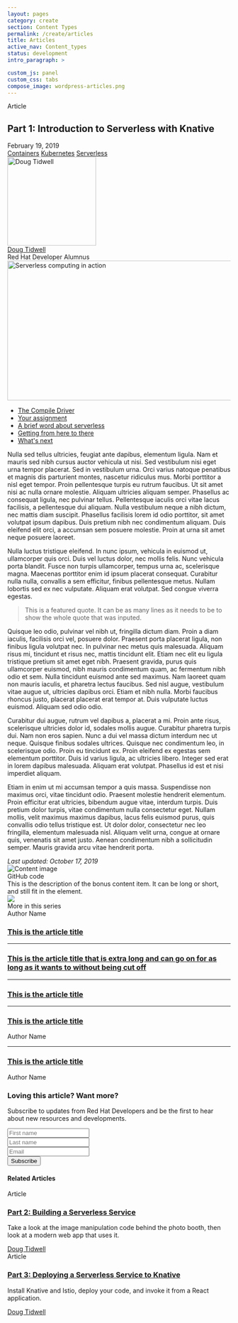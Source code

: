 ```yaml
---
layout: pages
category: create
section: Content Types
permalink: /create/articles
title: Articles
active_nav: Content_types
status: development
intro_paragraph: >

custom_js: panel
custom_css: tabs
compose_image: wordpress-articles.png
---
```


<section class="pf-c-content">
    <div role="article" about="httpss://developers.redhat.com/coderland/serverless/serverless-knative-intro/"
        class="component rhd-c-article author-left" level="Beginner" id="rhd-article">
        <div class="pf-l-grid pf-m-gutter">
            <div class="article-info-wrapper pf-l-grid__item pf-lg-7-col pf-m-12-col-on-sm pf-m-7-col-on-lg">
                <div class="article-info-left">
                    <p class="article-type">
                        Article
                    </p>
                    <h1 id="developer-materials">
                        <span class="field field--name-title field--type-string field--label-hidden">Part 1:
                            Introduction to
                            Serverless with Knative</span>
                    </h1>
                    <div class="meta-info">
                        <div class="publish-date"> February 19, 2019</div>
                        <div class="share-buttons">
                            <div class="a2a_kit a2a_default_style">
                                <a class="a2a_button_twitter" aria-label="Share on twitter">
                                    <i class="fab fa-twitter-square" title="Share on twitter"></i>
                                </a>
                                <a class="a2a_button_facebook" aria-label="Share on facebook">
                                    <i class="fab fa-facebook-square" title="Share on facebook"></i>
                                </a>
                                <a class="a2a_button_linkedin" aria-label="Share on linkedin">
                                    <i class="fab fa-linkedin" title="Share on linkedin"></i>
                                </a>
                                <a class="a2a_button_email" aria-label="Share with email">
                                    <i class="fas fa-envelope-square" title="Share with email"></i>
                                </a>
                            </div>
                        </div>
                        <div class="topics">
                            <span class="tag-label">
                                <i class="fas fa-tag fa-sm" title="Tags:"></i>
                            </span>
                            <a href="https://developers.redhat.com/topics/containers/">Containers</a>
                            <a href="https://developers.redhat.com/topics/kubernetes/">Kubernetes</a>
                            <a href="https://developers.redhat.com/topics/serverless-architecture/">Serverless</a>
                        </div>
                    </div>
                </div>
                <div class="authors">
                    <div role="article" about="/authors/doug-tidwell/" class="rhd-c-author--tile">
                        <span class="rhd-c-author--tile-hero">
                            <img src="https://developers.redhat.com/sites/default/files/styles/square_small/public/Doug%20-%20London%20Eye.jpg?itok=__iYGeP-"
                                width="200" height="200" alt="Doug Tidwell" typeof="foaf:Image"
                                class="image-style-square-small" />
                        </span>
                        <div class="rhd-c-author--tile-info">
                            <div class="rhd-c-author--tile-name">
                                <a href="https://developers.redhat.com/authors/doug-tidwell/">
                                    <span class="field field--name-title field--type-string field--label-hidden">Doug
                                        Tidwell</span>
                                </a>
                            </div>
                            <div class="rhd-c-author--tile-title field__item">
                                Red Hat Developer Alumnus
                            </div>
                        </div>
                    </div>
                </div>
            </div>
            <div class="floated-image pf-l-grid__item pf-lg-5-col pf-m-12-col-on-sm pf-m-5-col-on-lg">
                <img src="httpss://images.pexels.com/photos/544067/pexels-photo-544067.jpeg?auto=compress&cs=tinysrgb&dpr=3&h=750&w=600"
                    width="600" height="315" alt="Serverless computing in action" typeof="foaf:Image"
                    class="image-style-article-floated" />
            </div>
            <div class="pf-l-grid__item">
                <div class="pf-l-flex pf-m-align-items-flex-start">
                    <div class="article-toc pf-l-flex__item">
                        <ul class="toc gsi-nav">
                            <li><a href="#the_compile_driver">The Compile Driver</a></li>
                            <li><a href="#your_assignment">Your assignment</a></li>
                            <li><a href="#a_brief_word_about_serverless">A brief word about serverless</a></li>
                            <li><a href="#getting_from_here_to_there">Getting from here to there</a></li>
                            <li><a href="#what_s_next">What's next</a></li>
                        </ul>
                    </div>
                    <div class="article-content pf-l-flex__item pf-m-align-self-flex-start gsi fetch-toc">
                        <div class="no-padding-top no-padding-bottom assembly assembly-type-rich_text component rich-text pf-c-content"
                            id="assembly-field-content-11395">
                            <div class="pf-l-grid pf-m-gutter">
                                <div class="pf-l-grid__item">
                                    <div class="rich-text-content">
                                        <p>Nulla sed tellus ultricies, feugiat ante dapibus, elementum ligula. Nam et
                                            mauris sed nibh cursus auctor vehicula ut nisi. Sed vestibulum nisi eget
                                            urna tempor placerat. Sed in vestibulum urna. Orci varius natoque penatibus
                                            et magnis dis parturient montes, nascetur ridiculus mus. Morbi porttitor a
                                            nisl eget tempor. Proin pellentesque turpis eu rutrum faucibus. Ut sit amet
                                            nisi ac nulla ornare molestie. Aliquam ultricies aliquam semper. Phasellus
                                            ac consequat ligula, nec pulvinar tellus. Pellentesque iaculis orci vitae
                                            lacus facilisis, a pellentesque dui aliquam. Nulla vestibulum neque a nibh
                                            dictum, nec mattis diam suscipit. Phasellus facilisis lorem id odio
                                            porttitor, sit amet volutpat ipsum dapibus. Duis pretium nibh nec
                                            condimentum aliquam. Duis eleifend elit orci, a accumsan sem posuere
                                            molestie. Proin at urna sit amet neque posuere laoreet.</p>
                                        <p>Nulla luctus tristique eleifend. In nunc ipsum, vehicula in euismod ut,
                                            ullamcorper quis orci. Duis vel luctus dolor, nec mollis felis. Nunc
                                            vehicula porta blandit. Fusce non turpis ullamcorper, tempus urna ac,
                                            scelerisque magna. Maecenas porttitor enim id ipsum placerat consequat.
                                            Curabitur nulla nulla, convallis a sem efficitur, finibus pellentesque
                                            metus. Nullam lobortis sed ex nec vulputate. Aliquam erat volutpat. Sed
                                            congue viverra egestas.</p>
                                        <blockquote>
                                            This is a featured quote. It can be as many lines as it needs to be to show the whole quote that was inputed.
                                        </blockquote>
                                        <p>Quisque leo odio, pulvinar vel nibh ut, fringilla dictum diam. Proin a diam
                                            iaculis, facilisis orci vel, posuere dolor. Praesent porta placerat ligula,
                                            non finibus ligula volutpat nec. In pulvinar nec metus quis malesuada.
                                            Aliquam risus mi, tincidunt et risus nec, mattis tincidunt elit. Etiam nec
                                            elit eu ligula tristique pretium sit amet eget nibh. Praesent gravida, purus
                                            quis ullamcorper euismod, nibh mauris condimentum quam, ac fermentum nibh
                                            odio et sem. Nulla tincidunt euismod ante sed maximus. Nam laoreet quam non
                                            mauris iaculis, et pharetra lectus faucibus. Sed nisl augue, vestibulum
                                            vitae augue ut, ultricies dapibus orci. Etiam et nibh nulla. Morbi faucibus
                                            rhoncus justo, placerat placerat erat tempor at. Duis vulputate luctus
                                            euismod. Aliquam sed odio odio.</p>
                                        <p>Curabitur dui augue, rutrum vel dapibus a, placerat a mi. Proin ante risus,
                                            scelerisque ultricies dolor id, sodales mollis augue. Curabitur pharetra
                                            turpis dui. Nam non eros sapien. Nunc a dui vel massa dictum interdum nec ut
                                            neque. Quisque finibus sodales ultrices. Quisque nec condimentum leo, in
                                            scelerisque odio. Proin eu tincidunt ex. Proin eleifend ex egestas sem
                                            elementum porttitor. Duis id varius ligula, ac ultricies libero. Integer sed
                                            erat in lorem dapibus malesuada. Aliquam erat volutpat. Phasellus id est et
                                            nisi imperdiet aliquam.</p>
                                        <p>Etiam in enim ut mi accumsan tempor a quis massa. Suspendisse non maximus
                                            orci, vitae tincidunt odio. Praesent molestie hendrerit elementum. Proin
                                            efficitur erat ultricies, bibendum augue vitae, interdum turpis. Duis
                                            pretium dolor turpis, vitae condimentum nulla consectetur eget. Nullam
                                            mollis, velit maximus maximus dapibus, lacus felis euismod purus, quis
                                            convallis odio tellus tristique est. Ut dolor dolor, consectetur nec leo
                                            fringilla, elementum malesuada nisl. Aliquam velit urna, congue at ornare
                                            quis, venenatis sit amet justo. Aenean condimentum nibh a sollicitudin
                                            semper. Mauris gravida arcu vitae hendrerit porta. </p>
                                    </div>
                                </div>
                            </div>
                        </div>
                        <i class="changed-date">Last updated: October 17, 2019</i>
                        <div class="rhd-l-bonus-content-item">
                            <div class="pf-l-grid rhd-l-bonus-content-item-grid">
                                <div class="pf-l-grid__item pf-m-12-col">
                                    <div class="pf-l-grid pf-m-gutter">
                                        <div
                                            class="pf-l-grid__item pf-m-1-col pf-u-display-flex pf-u-align-items-center rhd-c-avatar--container">
                                            <img class="pf-c-avatar rhd-c-avatar"
                                                src="httpss://github.githubassets.com/images/modules/logos_page/Octocat.png"
                                                alt="Content image">
                                        </div>
                                        <div class="pf-l-grid__item pf-m-11-col">
                                            <div class="pf-l-flex pf-m-column">
                                                <div
                                                    class="pf-l-flex__item pf-u-display-inline-flex rhd-c-bonus-content-item">
                                                    <div class="rhd-c-bonus-content-item__image">
                                                        <i class="fas fa-code"></i>
                                                    </div>
                                                    GitHub code
                                                </div>
                                                <div class="pf-l-flex__item">
                                                    This is the description of the bonus content item. It can be long or
                                                    short, and still fit in the element.
                                                </div>
                                            </div>
                                        </div>
                                    </div>
                                </div>
                            </div>
                        </div>
                        <div class="disqus-thread-wrapper" id="comments">
                            <div id="disqus_thread"></div>
                        </div>
                    </div>
                    <aside class="article-aside pf-l-flex__item">
                        <div class="pf-c-card rhd-c-card"> <img
                                src="httpss://images.pexels.com/photos/544067/pexels-photo-544067.jpeg?auto=compress&amp;cs=tinysrgb&amp;dpr=3&amp;h=750&amp;w=1260"
                                class="rhd-c-card__image">
                            <div class="rhd-c-card__tag"> <i class="far fa-clone" aria-hidden="true"></i> More in this
                                series</div>
                            <div class="rhd-c-card-content rhd-c-card-content--multi-title">
                                <div class="rhd-c-card__footer">
                                    <div class="rhd-c-card__footer--author"> Author Name</div>
                                </div>
                                <h3 class="rhd-c-card__title"><a href="#" class="rhd-m-link">This is the article
                                        title</a></h3>
                                <hr>
                                <h3 class="rhd-c-card__title"><a href="#" class="rhd-m-link">This is the article title
                                        that is extra long and can go on for as long as it wants to without being cut
                                        off</a></h3>
                                <hr>
                                <h3 class="rhd-c-card__title"><a href="#" class="rhd-m-link">This is the article
                                        title</a></h3>
                                <hr>
                            </div>
                            <div class="rhd-c-card-content rhd-c-card-content--multi-content">
                                <h3 class="rhd-c-card__title"><a href="#" class="rhd-m-link">This is the article
                                        title</a></h3>
                                <div class="rhd-c-card__footer">
                                    <div class="rhd-c-card__footer--author"> Author Name</div>
                                </div>
                                <hr>
                            </div>
                            <div class="rhd-c-card-content rhd-c-card-content--multi-content">
                                <h3 class="rhd-c-card__title"><a href="#" class="rhd-m-link">This is the article
                                        title</a></h3>
                                <div class="rhd-c-card__footer">
                                    <div class="rhd-c-card__footer--author"> Author Name</div>
                                </div>
                            </div>
                        </div>
                        <div class="rhd-c-article__form-subscribe">
                            <div class="rhd-c-card-content">
                                <div class="rhd-c-cta-form">
                                    <div class="cta-content">
                                        <h3 class="pf-c-title"> Loving this article? Want more?</h3>
                                        <p>Subscribe to updates from Red Hat Developers and be the first to hear about
                                            new resources and developments.</p>
                                    </div>
                                    <div class="cta-form">
                                        <form novalidate="" class="pf-c-form">
                                            <div class="pf-c-form__group"> <input class="pf-c-form-control" type="text"
                                                    id="optional_item_one" name="optional_item_one"
                                                    placeholder="First name"></div>
                                            <div class="pf-c-form__group"> <input class="pf-c-form-control" type="text"
                                                    id="optional_item_one" name="optional_item_one"
                                                    placeholder="Last name"></div>
                                            <div class="pf-c-form__group"> <input class="pf-c-form-control" type="email"
                                                    id="optional_item_one" name="optional_item_one" placeholder="Email">
                                            </div>
                                            <div class="pf-c-form__group pf-m-action">
                                                <div class="pf-c-form__actions"> <button class="pf-c-button pf-m-heavy"
                                                        type="submit"> Subscribe </button></div>
                                            </div>
                                        </form>
                                    </div>
                                </div>
                            </div>
                        </div>
                    </aside>
                </div>
                <div>
                    <div class="related-articles rhd-c-card-grid">
                        <div class="pf-l-flex">
                            <h4 class="related-article-header">Related Articles</h4>
                        </div>
                        <div
                            class="pf-l-flex rhd-c-card-grid__wrapper field field--name-field-related-articles field--type-entity-reference field--label-hidden field__items">
                            <div role="article"
                                about="https://developers.redhat.com/coderland/serverless/building-a-serverless-service/"
                                level="Unclassified" class="pf-c-card rhd-c-card">
                                <div class="rhd-c-card__tag">
                                    <i class="fas fa-newspaper"></i>
                                    Article
                                </div>
                                <div class="rhd-c-card-content">
                                    <h3 class="rhd-c-card__title rhd-m-card-title__no-image">
                                        <a href="https://developers.redhat.com/coderland/serverless/building-a-serverless-service/"
                                            class="rhd-m-link">Part
                                            2: Building a Serverless Service</a>
                                    </h3>
                                    <p class="rhd-c-card__body ">
                                        Take a look at the image manipulation code behind the photo booth, then look at
                                        a
                                        modern web app that uses it.
                                    </p>
                                    <div class="rhd-c-card__footer">
                                        <div class="rhd-c-card__footer--author">
                                            <a href="https://developers.redhat.com/authors/doug-tidwell/"
                                                class="rhd-m-link">Doug Tidwell</a>
                                        </div>
                                    </div>
                                </div>
                            </div>
                            <div role="article" about="/coderland/serverless/deploying-serverless-knative/"
                                level="Intermediate" class="pf-c-card rhd-c-card">
                                <div class="rhd-c-card__tag">
                                    <i class="fas fa-newspaper"></i>
                                    Article
                                </div>
                                <div class="rhd-c-card-content">
                                    <h3 class="rhd-c-card__title rhd-m-card-title__no-image">
                                        <a href="https://developers.redhat.com/coderland/serverless/deploying-serverless-knative/"
                                            class="rhd-m-link">Part
                                            3: Deploying a Serverless Service to Knative</a>
                                    </h3>
                                    <p class="rhd-c-card__body ">
                                        Install Knative and Istio, deploy your code, and invoke it from a React
                                        application.
                                    </p>
                                    <div class="rhd-c-card__footer">
                                        <div class="rhd-c-card__footer--author">
                                            <a href="https://developers.redhat.com/authors/doug-tidwell/"
                                                class="rhd-m-link">Doug Tidwell</a>
                                        </div>
                                    </div>
                                </div>
                            </div>
                        </div>
                    </div>
                </div>
            </div>
            <a href="#top" id="scroll-to-top">
                <i class="fas fa-arrow-circle-up"></i>
            </a>
        </div>
    </div>
</section>
